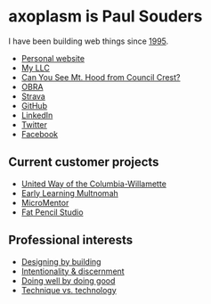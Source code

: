 axoplasm is Paul Souders
========================
I have been building web things since [1995](https://web.archive.org/web/19970218080413/http://darkwing.uoregon.edu/~psouders/).


* [Personal website](https://axoplasm.com)
* [My LLC](https://scrubjay.works/)
* [Can You See Mt. Hood from Council Crest?](https://canyouseemthoodfromcouncilcrest.com/)
* [OBRA](https://obra.org/people/61444)
* [Strava](https://www.strava.com/athletes/56063)
* [GitHub](https://github.com/axoplasm)
* [LinkedIn](http://linkedin.com/in/axoplasm/)
* [Twitter](https://twitter.com/axoplasm)
* [Facebook](https://www.facebook.com/axoplasm)


Current customer projects
-------------------------
* [United Way of the Columbia-Willamette](http://unitedway-pdx.org/)
* [Early Learning Multnomah](https://www.earlylearningmultnomah.org)
* [MicroMentor](https://www.micromentor.org)
* [Fat Pencil Studio](https://fatpencilstudio.com)


Professional interests
----------------------
* [Designing by building](https://axoplasm.com/web-log/imagining-and-building/)
* [Intentionality & discernment](https://axoplasm.com/web-log/right-and-wrong/)
* [Doing well by doing good](https://axoplasm.com/web-log/its-ok-do-well-while-doing-good/)
* [Technique vs. technology](https://axoplasm.com/web-log/technique-and-technology/)

